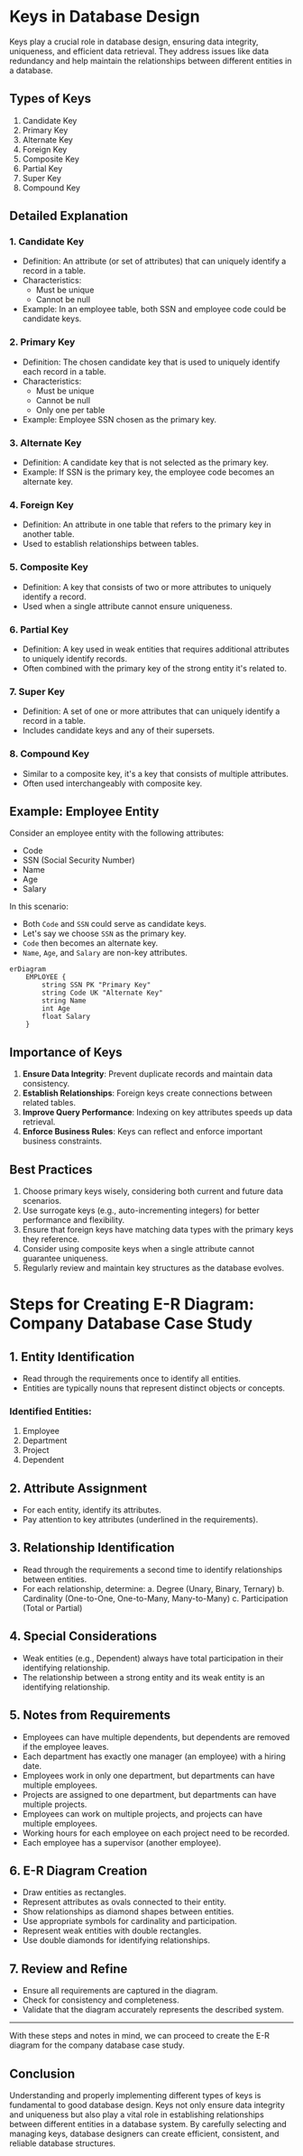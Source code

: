 # Keys in Database Design

Keys play a crucial role in database design, ensuring data integrity, uniqueness, and efficient data retrieval. They address issues like data redundancy and help maintain the relationships between different entities in a database.

## Types of Keys

1. Candidate Key
2. Primary Key
3. Alternate Key
4. Foreign Key
5. Composite Key
6. Partial Key
7. Super Key
8. Compound Key

## Detailed Explanation

### 1. Candidate Key
- Definition: An attribute (or set of attributes) that can uniquely identify a record in a table.
- Characteristics:
  - Must be unique
  - Cannot be null
- Example: In an employee table, both SSN and employee code could be candidate keys.

### 2. Primary Key
- Definition: The chosen candidate key that is used to uniquely identify each record in a table.
- Characteristics:
  - Must be unique
  - Cannot be null
  - Only one per table
- Example: Employee SSN chosen as the primary key.

### 3. Alternate Key
- Definition: A candidate key that is not selected as the primary key.
- Example: If SSN is the primary key, the employee code becomes an alternate key.

### 4. Foreign Key
- Definition: An attribute in one table that refers to the primary key in another table.
- Used to establish relationships between tables.

### 5. Composite Key
- Definition: A key that consists of two or more attributes to uniquely identify a record.
- Used when a single attribute cannot ensure uniqueness.

### 6. Partial Key
- Definition: A key used in weak entities that requires additional attributes to uniquely identify records.
- Often combined with the primary key of the strong entity it's related to.

### 7. Super Key
- Definition: A set of one or more attributes that can uniquely identify a record in a table.
- Includes candidate keys and any of their supersets.

### 8. Compound Key
- Similar to a composite key, it's a key that consists of multiple attributes.
- Often used interchangeably with composite key.

## Example: Employee Entity

Consider an employee entity with the following attributes:
- Code
- SSN (Social Security Number)
- Name
- Age
- Salary

In this scenario:
- Both `Code` and `SSN` could serve as candidate keys.
- Let's say we choose `SSN` as the primary key.
- `Code` then becomes an alternate key.
- `Name`, `Age`, and `Salary` are non-key attributes.

```mermaid
erDiagram
    EMPLOYEE {
        string SSN PK "Primary Key"
        string Code UK "Alternate Key"
        string Name
        int Age
        float Salary
    }
```

## Importance of Keys

1. **Ensure Data Integrity**: Prevent duplicate records and maintain data consistency.
2. **Establish Relationships**: Foreign keys create connections between related tables.
3. **Improve Query Performance**: Indexing on key attributes speeds up data retrieval.
4. **Enforce Business Rules**: Keys can reflect and enforce important business constraints.

## Best Practices

1. Choose primary keys wisely, considering both current and future data scenarios.
2. Use surrogate keys (e.g., auto-incrementing integers) for better performance and flexibility.
3. Ensure that foreign keys have matching data types with the primary keys they reference.
4. Consider using composite keys when a single attribute cannot guarantee uniqueness.
5. Regularly review and maintain key structures as the database evolves.

# Steps for Creating E-R Diagram: Company Database Case Study

## 1. Entity Identification

- Read through the requirements once to identify all entities.
- Entities are typically nouns that represent distinct objects or concepts.

### Identified Entities:
1. Employee
2. Department
3. Project
4. Dependent

## 2. Attribute Assignment

- For each entity, identify its attributes.
- Pay attention to key attributes (underlined in the requirements).

## 3. Relationship Identification

- Read through the requirements a second time to identify relationships between entities.
- For each relationship, determine:
  a. Degree (Unary, Binary, Ternary)
  b. Cardinality (One-to-One, One-to-Many, Many-to-Many)
  c. Participation (Total or Partial)

## 4. Special Considerations

- Weak entities (e.g., Dependent) always have total participation in their identifying relationship.
- The relationship between a strong entity and its weak entity is an identifying relationship.

## 5. Notes from Requirements

- Employees can have multiple dependents, but dependents are removed if the employee leaves.
- Each department has exactly one manager (an employee) with a hiring date.
- Employees work in only one department, but departments can have multiple employees.
- Projects are assigned to one department, but departments can have multiple projects.
- Employees can work on multiple projects, and projects can have multiple employees.
- Working hours for each employee on each project need to be recorded.
- Each employee has a supervisor (another employee).

## 6. E-R Diagram Creation

- Draw entities as rectangles.
- Represent attributes as ovals connected to their entity.
- Show relationships as diamond shapes between entities.
- Use appropriate symbols for cardinality and participation.
- Represent weak entities with double rectangles.
- Use double diamonds for identifying relationships.

## 7. Review and Refine

- Ensure all requirements are captured in the diagram.
- Check for consistency and completeness.
- Validate that the diagram accurately represents the described system.

---

With these steps and notes in mind, we can proceed to create the E-R diagram for the company database case study.

## Conclusion

Understanding and properly implementing different types of keys is fundamental to good database design. Keys not only ensure data integrity and uniqueness but also play a vital role in establishing relationships between different entities in a database system. By carefully selecting and managing keys, database designers can create efficient, consistent, and reliable database structures.
